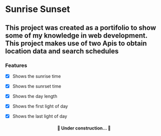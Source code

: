 # Sunrise Sunset

## This project was created as a portifolio to show some of my knowledge in web development. This project makes use of two Apis to obtain location data and search schedules


### Features

- [x] Shows the sunrise time
- [x] Shows the sunrset time
- [x] Shows the day length
- [x] Shows the first light of day
- [x] Shows the last light of day


<h4 align="center"> 
	🚧  Under construction...  🚧
</h4>